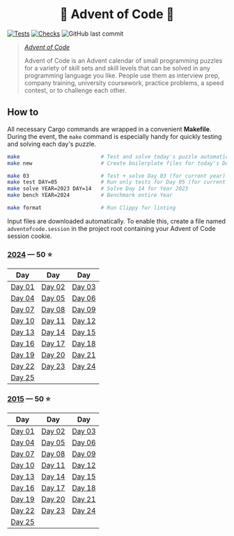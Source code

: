 <h1 align="center">
  🎄 Advent of Code 🎄
</h1>

[![Tests](https://github.com/tonigineer/advent-of-code/actions/workflows/tests.yml/badge.svg)](https://github.com/tonigineer/advent-of-code/actions/workflows/tests.yml) [![Checks](https://github.com/tonigineer/advent-of-code/actions/workflows/checks.yml/badge.svg)](https://github.com/tonigineer/advent-of-code/actions/workflows/checks.yml) ![GitHub last commit](https://img.shields.io/github/last-commit/tonigineer/advent-of-code)

> <cite> [Advent of Code](https://adventofcode.com/)
>
> Advent of Code is an Advent calendar of small programming puzzles for a variety of skill sets and skill levels that can be solved in any programming language you like. People use them as interview prep, company training, university coursework, practice problems, a speed contest, or to challenge each other.</cite>

## How to

All necessary Cargo commands are wrapped in a convenient **Makefile**. During the event, the `make` command is especially handy for quickly testing and solving each day's puzzle.

```bash
make                          # Test and solve today's puzzle automatically
make new                      # Create boilerplate files for today's DAY and YEAR

make 03                       # Test + solve Day 03 (for current year)
make test DAY=05              # Run only tests for Day 05 (for current year)
make solve YEAR=2023 DAY=14   # Solve Day 14 for Year 2023
make bench YEAR=2024          # Benchmark entire Year

make format                   # Run Clippy for linting
```

Input files are downloaded automatically. To enable this, create a file named `adventofcode.session` in the project root containing your Advent of Code session cookie.

### [2024](https://adventofcode.com/2024) — 50 ⭐

| Day                             | Day                             | Day                             |
| ------------------------------- | ------------------------------- | ------------------------------- |
| [Day 01](src/year2024/day01.rs) | [Day 02](src/year2024/day02.rs) | [Day 03](src/year2024/day03.rs) |
| [Day 04](src/year2024/day04.rs) | [Day 05](src/year2024/day05.rs) | [Day 06](src/year2024/day06.rs) |
| [Day 07](src/year2024/day07.rs) | [Day 08](src/year2024/day08.rs) | [Day 09](src/year2024/day09.rs) |
| [Day 10](src/year2024/day10.rs) | [Day 11](src/year2024/day11.rs) | [Day 12](src/year2024/day12.rs) |
| [Day 13](src/year2024/day13.rs) | [Day 14](src/year2024/day14.rs) | [Day 15](src/year2024/day15.rs) |
| [Day 16](src/year2024/day16.rs) | [Day 17](src/year2024/day17.rs) | [Day 18](src/year2024/day18.rs) |
| [Day 19](src/year2024/day19.rs) | [Day 20](src/year2024/day20.rs) | [Day 21](src/year2024/day21.rs) |
| [Day 22](src/year2024/day22.rs) | [Day 23](src/year2024/day23.rs) | [Day 24](src/year2024/day24.rs) |
| [Day 25](src/year2024/day25.rs) |                                 |                                 |

### [2015](https://adventofcode.com/2015) — 50 ⭐

| Day                             | Day                             | Day                             |
| ------------------------------- | ------------------------------- | ------------------------------- |
| [Day 01](src/year2015/day01.rs) | [Day 02](src/year2015/day02.rs) | [Day 03](src/year2015/day03.rs) |
| [Day 04](src/year2015/day04.rs) | [Day 05](src/year2015/day05.rs) | [Day 06](src/year2015/day06.rs) |
| [Day 07](src/year2015/day07.rs) | [Day 08](src/year2015/day08.rs) | [Day 09](src/year2015/day09.rs) |
| [Day 10](src/year2015/day10.rs) | [Day 11](src/year2015/day11.rs) | [Day 12](src/year2015/day12.rs) |
| [Day 13](src/year2015/day13.rs) | [Day 14](src/year2015/day14.rs) | [Day 15](src/year2015/day15.rs) |
| [Day 16](src/year2015/day16.rs) | [Day 17](src/year2015/day17.rs) | [Day 18](src/year2015/day18.rs) |
| [Day 19](src/year2015/day19.rs) | [Day 20](src/year2015/day20.rs) | [Day 21](src/year2015/day21.rs) |
| [Day 22](src/year2015/day22.rs) | [Day 23](src/year2015/day23.rs) | [Day 24](src/year2015/day24.rs) |
| [Day 25](src/year2015/day25.rs) |                                 |                                 |

